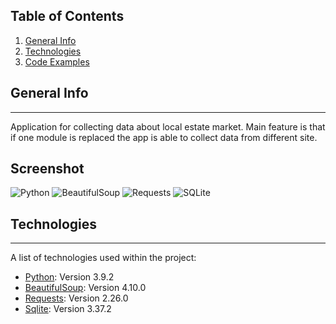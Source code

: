 ## Table of Contents
1. [General Info](#general-info)
2. [Technologies](#technologies)
3. [Code Examples](#code-examples)
## General Info
***
Application for collecting data about local estate market. Main feature is that if one module is replaced the app is able to collect data from different site.
## Screenshot
![Python](https://duythanhcse.files.wordpress.com/2021/01/python.png)
![BeautifulSoup](https://www.crummy.com/software/BeautifulSoup/10.1.jpg)
![Requests](https://docs.python-requests.org/pl/latest/_static/requests-sidebar.png)
![SQLite](https://www.recoveryandmanagement.com/wp-content/uploads/2017/04/repair-sql-lite-database-manually-sqlite-data-recovery.jpg)
## Technologies
***
A list of technologies used within the project:
* [Python](https://www.python.org/downloads/release/python-392/): Version 3.9.2
* [BeautifulSoup](https://www.crummy.com/software/BeautifulSoup/): Version 4.10.0
* [Requests](https://docs.python-requests.org/en/latest/): Version 2.26.0
* [Sqlite](https://www.sqlite.org/index.html): Version 3.37.2
~~~
